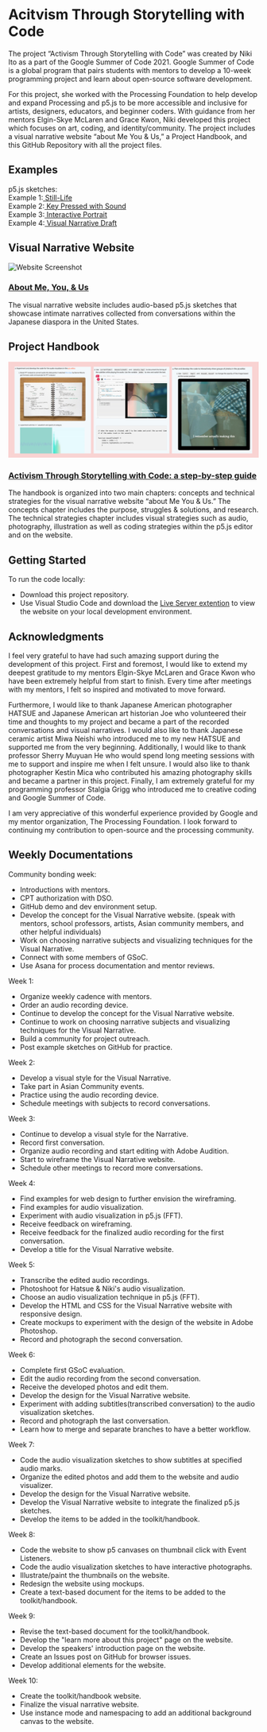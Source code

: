 # Acitvism Through Storytelling with Code
The project “Activism Through Storytelling with Code” was created by Niki Ito as a part of the Google Summer of Code 2021. Google Summer of Code is a global program that pairs students with mentors to develop a 10-week programming project and learn about open-source software development.

For this project, she worked with the Processing Foundation to help develop and expand Processing and p5.js to be more accessible and inclusive for artists, designers, educators, and beginner coders. With guidance from her mentors Elgin-Skye McLaren and Grace Kwon, Niki developed this project which focuses on art, coding, and identity/community. The project includes a visual narrative website “about Me You & Us,” a Project Handbook, and this GitHub Repository with all the project files.
## Examples
p5.js sketches: <br>
Example 1:<a href ="https://niki-ito.github.io/activism-through-storytelling-with-code/example-sketches/example-1.html" target = "_blank"> Still-Life </a><br>
Example 2:<a href ="https://niki-ito.github.io/activism-through-storytelling-with-code/example-sketches/example-2.html" target = "_blank"> Key Pressed with Sound</a><br>
Example 3:<a href ="https://niki-ito.github.io/Artist-Activists-Interactive-Portrait/" target = "_blank"> Interactive Portrait </a><br>
Example 4:<a href ="https://niki-ito.github.io/activism-through-storytelling-with-code/example-sketches/example-4.html" target = "_blank"> Visual Narrative Draft</a><br>

## Visual Narrative Website
![Website Screenshot](/assets/images/handbook/visual-narrative-website.gif)<br>
### <a href = "https://niki-ito.github.io/activism-through-storytelling-with-code/" target = "_blank">About Me, You, & Us</a><br>
The visual narrative website includes audio-based p5.js sketches that showcase intimate narratives collected from conversations within the Japanese diaspora in the United States.

## Project Handbook
![Website Screenshot](/assets/images/handbook/handbook.jpg)<br>
### <a href = "https://niki-ito.github.io/activism-through-storytelling-with-code/handbook/index.html" target = "_blank">Activism Through Storytelling with Code: a step-by-step guide</a><br>
The handbook is organized into two main chapters: concepts and technical strategies for the visual narrative website “about Me You & Us.” The concepts chapter includes the purpose, struggles & solutions, and research. The technical strategies chapter includes visual strategies such as audio, photography, illustration as well as coding strategies within the p5.js editor and on the website. 

## Getting Started
To run the code locally:
- Download this project repository.
- Use Visual Studio Code and download the <a href="https://marketplace.visualstudio.com/items?itemName=ritwickdey.LiveServer">Live Server extention</a> to view the website on your local development environment.

## Acknowledgments
I feel very grateful to have had such amazing support during the development of this project. First and foremost, I would like to extend my deepest gratitude to my mentors Elgin-Skye McLaren and Grace Kwon who have been extremely helpful from start to finish. Every time after meetings with my mentors, I felt so inspired and motivated to move forward. 

Furthermore, I would like to thank Japanese American photographer HATSUE and Japanese American art historian Joe who volunteered their time and thoughts to my project and became a part of the recorded conversations and visual narratives. I would also like to thank Japanese ceramic artist Miwa Neishi who introduced me to my new HATSUE and supported me from the very beginning. Additionally, I would like to thank professor Sherry Muyuan He who would spend long meeting sessions with me to support and inspire me when I felt unsure. I would also like to thank photographer Kestin Mica who contributed his amazing photography skills and became a partner in this project. Finally, I am extremely grateful for my programming professor Stalgia Grigg who introduced me to creative coding and Google Summer of Code.  

I am very appreciative of this wonderful experience provided by Google and my mentor organization, The Processing Foundation. I look forward to continuing my contribution to open-source and the processing community.

## Weekly Documentations
Community bonding week: 
- Introductions with mentors.
- CPT authorization with DSO.
- GitHub demo and dev environment setup.
- Develop the concept for the Visual Narrative website. (speak with mentors, school professors, artists, Asian community members, and other helpful individuals)
- Work on choosing narrative subjects and visualizing techniques for the Visual Narrative.
- Connect with some members of GSoC.
- Use Asana for process documentation and mentor reviews.

Week 1:
- Organize weekly cadence with mentors.
- Order an audio recording device.
- Continue to develop the concept for the Visual Narrative website. 
- Continue to work on choosing narrative subjects and visualizing techniques for the Visual Narrative.
- Build a community for project outreach.
- Post example sketches on GitHub for practice.

Week 2:
- Develop a visual style for the Visual Narrative.
- Take part in Asian Community events.
- Practice using the audio recording device.
- Schedule meetings with subjects to record conversations.

Week 3:
- Continue to develop a visual style for the Narrative.
- Record first conversation.
- Organize audio recording and start editing with Adobe Audition.
- Start to wireframe the Visual Narrative website.
- Schedule other meetings to record more conversations. 

Week 4:
- Find examples for web design to further envision the wireframing. 
- Find examples for audio visualization. 
- Experiment with audio visualization in p5.js (FFT).
- Receive feedback on wireframing.
- Receive feedback for the finalized audio recording for the first conversation.
- Develop a title for the Visual Narrative website.

Week 5:
- Transcribe the edited audio recordings.
- Photoshoot for Hatsue & Niki's audio visualization. 
- Choose an audio visualization technique in p5.js (FFT).
- Develop the HTML and CSS for the Visual Narrative website with responsive design.
- Create mockups to experiment with the design of the website in Adobe Photoshop.
- Record and photograph the second conversation.

Week 6:
- Complete first GSoC evaluation.
- Edit the audio recording from the second conversation.
- Receive the developed photos and edit them. 
- Develop the design for the Visual Narrative website.
- Experiment with adding subtitles(transcribed conversation) to the audio visualization sketches. 
- Record and photograph the last conversation.
- Learn how to merge and separate branches to have a better workflow. 

Week 7:
- Code the audio visualization sketches to show subtitles at specified audio marks. 
- Organize the edited photos and add them to the website and audio visualizer.
- Develop the design for the Visual Narrative website.
- Develop the Visual Narrative website to integrate the finalized p5.js sketches. 
- Develop the items to be added in the toolkit/handbook.

Week 8:
- Code the website to show p5 canvases on thumbnail click with Event Listeners. 
- Code the audio visualization sketches to have interactive photographs. 
- Illustrate/paint the thumbnails on the website. 
- Redesign the website using mockups. 
- Create a text-based document for the items to be added to the toolkit/handbook.

Week 9:
- Revise the text-based document for the toolkit/handbook.
- Develop the "learn more about this project" page on the website.
- Develop the speakers' introduction page on the website.
- Create an Issues post on GitHub for browser issues. 
- Develop additional elements for the website.

Week 10:
- Create the toolkit/handbook website.
- Finalize the visual narrative website.
- Use instance mode and namespacing to add an additional background canvas to the website.

